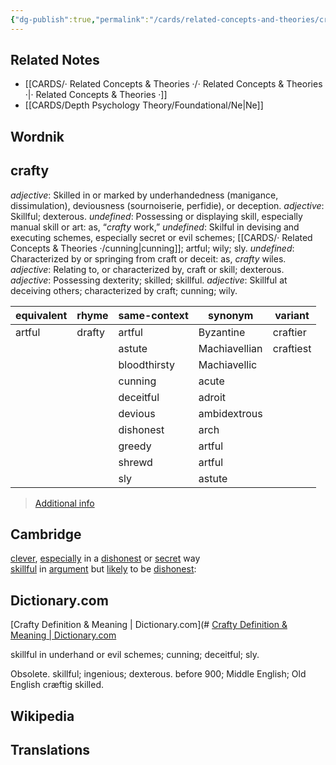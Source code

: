 ```yaml
---
{"dg-publish":true,"permalink":"/cards/related-concepts-and-theories/crafty/","noteIcon":"1","created":"2023-01-29T17:54:06.538+01:00","updated":"2023-04-27T14:03:22.119+02:00"}
---
```



## Related Notes 
- [[CARDS/· Related Concepts & Theories ·/· Related Concepts & Theories ·\|· Related Concepts & Theories ·]]
- [[CARDS/Depth Psychology Theory/Foundational/Ne\|Ne]]

## Wordnik

## crafty
*adjective*: Skilled in or marked by underhandedness (manigance, dissimulation), deviousness (sournoiserie, perfidie), or deception.
*adjective*: Skillful; dexterous.
*undefined*: Possessing or displaying skill, especially manual skill or art: as, “<em>crafty</em> work,”
*undefined*: Skilful in devising and executing schemes, especially secret or evil schemes; [[CARDS/· Related Concepts & Theories ·/cunning\|cunning]]; artful; wily; sly.
*undefined*: Characterized by or springing from craft or deceit: as, <em>crafty</em> wiles.
*adjective*: Relating to, or characterized by, craft or skill; dexterous.
*adjective*: Possessing dexterity; skilled; skillful.
*adjective*: Skillful at deceiving others; characterized by craft; cunning; wily.

| equivalent |rhyme |same-context |synonym |variant |
| --- | --- | --- | --- | --- |
| artful | drafty | artful | Byzantine | craftier |
|  |  | astute | Machiavellian | craftiest |
|  |  | bloodthirsty | Machiavellic |  |
|  |  | cunning | acute |  |
|  |  | deceitful | adroit |  |
|  |  | devious | ambidextrous |  |
|  |  | dishonest | arch |  |
|  |  | greedy | artful |  |
|  |  | shrewd | artful |  |
|  |  | sly | astute |  |

> [Additional info](https://www.wordnik.com/words/crafty)

## Cambridge
[clever](https://dictionary.cambridge.org/dictionary/english/clever "clever"), [especially](https://dictionary.cambridge.org/dictionary/english/especially "especially") in a [dishonest](https://dictionary.cambridge.org/dictionary/english/dishonest "dishonest") or [secret](https://dictionary.cambridge.org/dictionary/english/secret "secret") way
[skillful](https://dictionary.cambridge.org/us/dictionary/english/skill "skillful") in [argument](https://dictionary.cambridge.org/us/dictionary/english/argument "argument") but [likely](https://dictionary.cambridge.org/us/dictionary/english/likely "likely") to be [dishonest](https://dictionary.cambridge.org/us/dictionary/english/dishonest "dishonest"):

## Dictionary.com
[Crafty Definition & Meaning | Dictionary.com](# [Crafty Definition & Meaning | Dictionary.com](https://www.dictionary.com/browse/crafty)

skillful in underhand or evil schemes; cunning; deceitful; sly.

Obsolete. skillful; ingenious; dexterous.
before 900; Middle English; Old English cræftig skilled. 

## Wikipedia 


## Translations 

